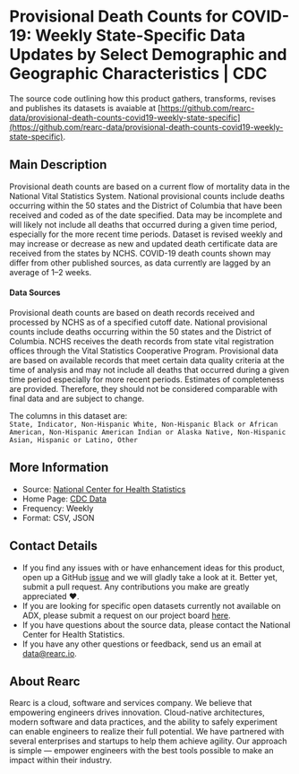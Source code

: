 # Provisional Death Counts for COVID-19: Weekly State-Specific Data Updates by Select Demographic and Geographic Characteristics | CDC

The source code outlining how this product gathers, transforms, revises and publishes its datasets is avaiable at [https://github.com/rearc-data/provisional-death-counts-covid19-weekly-state-specific](https://github.com/rearc-data/provisional-death-counts-covid19-weekly-state-specific).

## Main Description
Provisional death counts are based on a current flow of mortality data in the National Vital Statistics System. National provisional counts include deaths occurring within the 50 states and the District of Columbia that have been received and coded as of the date specified. Data may be incomplete and will likely not include all deaths that occurred during a given time period, especially for the more recent time periods. Dataset is revised weekly and may increase or decrease as new and updated death certificate data are received from the states by NCHS. COVID-19 death counts shown may differ from other published sources, as data currently are lagged by an average of 1–2 weeks.

#### Data Sources  
Provisional death counts are based on death records received and processed by NCHS as of a specified cutoff date. National provisional counts include deaths occurring within the 50 states and the District of Columbia. NCHS receives the death records from state vital registration offices through the Vital Statistics Cooperative Program. Provisional data are based on available records that meet certain data quality criteria at the time of analysis and may not include all deaths that occurred during a given time period especially for more recent periods. Estimates of completeness are provided. Therefore, they should not be considered comparable with final data and are subject to change.

The columns in this dataset are:  
`State, Indicator, Non-Hispanic White, Non-Hispanic Black or African American, Non-Hispanic American Indian or Alaska Native, Non-Hispanic Asian, Hispanic or Latino, Other`

## More Information
- Source: [National Center for Health Statistics](https://data.cdc.gov/NCHS/Provisional-Death-Counts-for-Coronavirus-Disease-C/pj7m-y5uh)
- Home Page: [CDC Data](https://data.cdc.gov)
- Frequency: Weekly
- Format: CSV, JSON

## Contact Details
- If you find any issues with or have enhancement ideas for this product, open up a GitHub [issue](https://github.com/rearc-data/provisional-death-counts-covid19-weekly-state-specific/issues) and we will gladly take a look at it. Better yet, submit a pull request. Any contributions you make are greatly appreciated :heart:.
- If you are looking for specific open datasets currently not available on ADX, please submit a request on our project board [here](https://github.com/rearc-data/covid-datasets-aws-data-exchange/projects/1).
- If you have questions about the source data, please contact the National Center for Health Statistics.
- If you have any other questions or feedback, send us an email at data@rearc.io.

## About Rearc
Rearc is a cloud, software and services company. We believe that empowering engineers drives innovation. Cloud-native architectures, modern software and data practices, and the ability to safely experiment can enable engineers to realize their full potential. We have partnered with several enterprises and startups to help them achieve agility. Our approach is simple — empower engineers with the best tools possible to make an impact within their industry.